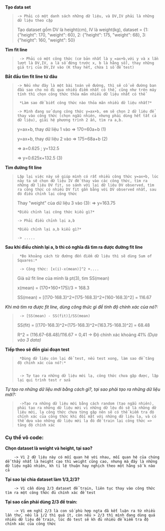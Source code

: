**Tạo data set**

 >     -> Phải có một danh sách những dữ liệu, và DV,IV phải là những dữ liệu theo cặp
 > Tạo dataset gồm DV là height(cm), IV là weight(kg), dataset = {1: {"height": 170, "weight": 60}, 2: {"height": 175, "weight": 68}, 3: {"height": 160, "weight": 50}

**Tìm fit line**
	
 >      -> Phải có một công thức (cơ bản nhất là y =ax+b,với y và x lần lượt là DV,IV, a là số đứng trước x, b là hằng số), thay những giá trị của DV,IV vào (K thay hết, chừa 1 số để test)

**Bắt đầu tìm fit line từ đâu**
	
>     -> Nếu như đây là một bài toán vẽ đường, thì sẽ cố vẽ đường ban đầu sao cho nó đi qua nhiều điểm nhất có thể, cũng như trên máy tính thì chọn công thức thỏa mãn nhiều dữ liệu nhất có thể
>      	
>      *Làm sao để biết công thức nào thỏa mãn nhiều dữ liệu nhất?*
>	      
>     -> Mình đang sử dụng công thức y=ax+b, em sẽ chọn 2 dữ liệu để thay vào công thức (chọn ngẫu nhiên, nhưng phải dùng hết tất cả dữ liệu), giải hệ phương trình 2 ẩn, tìm ra a,b.
> y=ax+b, thay dữ liệu 1 vào => 170=60a+b (1)
> 
> y=ax+b, thay dữ liệu 2 vào => 175=68a+b (2)
> 
> => a=0.625 ; y=132.5
> 
> => y=0.625x+132.5 (3)

**Tìm đường fit line**
	
>     Lặp lại việc này sẽ giúp mình có rất nhiều công thức y=ax+b, lúc này ta sẽ chọn dữ liệu IV để thay vào các công thức, tìm ra những dữ liệu DV fit, so sánh với lại dữ liệu DV observed, tìm ra công thức có nhiều DV fit gần bằng với DV observed nhất, sau đó điều chỉnh lại công thức
>
> Thay "weight" của dữ liệu 3 vào (3): => y=163.75
> 
>     *Điều chỉnh lại công thức kiểu gì?*
>	
>     -> Phải điều chỉnh lại a,b
>	
>     *Điều chỉnh lại a,b kiểu gì?*
>	
>     -> .....

**Sau khi điều chỉnh lại a, b thì có nghĩa đã tìm ra được đường fit line**
	
>      *Đo khoảng cách từ đường đến điểm dữ liệu thì sẽ dùng Sum of Squares:*
>	
>      -> Công thức: [x(i)-x(mean)]^2 +....
>
> Giả sử fit line của mình là pt(3), tìm SS(mean)
>
> x(mean) = (170+160+175)/3 = 168.3
>
> SS(mean) = [(170-168.3)^2+(175-168.3)^2+(160-168.3)^2] = 116.67
> 
*Khi mà tìm ra được fit line, dùng công thức gì để tính độ chính xác của nó?:*
	
>      -> [SS(mean) - SS(fit)]/SS(mean)
>
> SS(fit) = [(170-168.3)^2+(175-168.3)^2+(163.75-168.3)^2] = 68.48
>
> R^2 = (116.67-68.48)/116.67 = 0,41 -> Độ chính xác khoảng 41% *(Dựa vào 3 data)*

**Tiếp theo sẽ đến giai đoạn test**
	
 >      *Dùng dữ liệu còn lại để test, nếu test xong, làm sao để tăng độ chính xác của nó?:*
> 
>	
 >      -> Tự tạo ra những dữ liệu mới lạ, công thức chưa gặp được, lặp lại qui trình test r sửa
	
 *Tự tạo ra những dữ liệu mới bằng cách gì?, tại sao phải tạo ra những dữ liệu mới?:*
	
 >      ->Tạo ra những dữ liệu mới bằng cách random (tạo ngẫu nhiên), phải tạo ra những dữ liệu mới vì những dữ lệu đó sẽ là những dữ liệu mới, lạ công thức chưa từng gặp nên sẽ có thể kiểm tra độ chính xác của công thức khi đối mặt với những dữ liệu lạ, và có thể dựa vào những dữ liệu mới lạ đó để train lại công thức => tăng độ chính xác


### Cụ thể vô code:

**Chọn dataset là weight và height, tại sao?**

        -> Vì 2 dữ liệu này có mối quan hệ với nhau, mối quan hệ của chúng dễ thấy nhất là height cao thì weight cũng cao, nhưng mà đây là những dữ liệu ngẫu nhiên, kh tỉ lệ thuận hay nghịch theo một hằng số k nào cả

**Tại sao lại chia dataset làm 1/3,2/3?**

        -> Vì cần dùng 2/3 dataset để train, liên tục thay vào công thức tìm ra một công thức đủ chính xác để test

**Tại sao cần phải dùng 2/3 để train:**

        -> Vì em nghĩ 2/3 là con số phù hợp ngta đã kết luận ra từ nhiều lần thử, nếu là 1/2 thì quá ít, còn nếu > 2/3 thì mình đang dùng quá nhiều dữ liệu để train, lúc đó test sẽ kh đủ nhiều để kiểm tra độ chính xác của công thức
